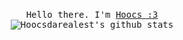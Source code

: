 
<p align="center">
  <br>
  <samp>Hello there. I'm <a href="https://github.com/Hoocs151">Hoocs :3</a>
  <br>
<img align="center" src="https://github-readme-stats.vercel.app/api?username=Hoocs151&show_icons=true&theme=radical&line_height=21" alt="Hoocsdarealest's github stats"/>
</p>
